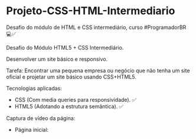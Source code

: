 # Projeto-CSS-HTML-Intermediario
Desafio do módulo de HTML e CSS intermediário, curso #ProgramadorBR 💻✅

Desafio do Módulo HTML5 + CSS Intermediário.

Desenvolver um site básico e responsivo.

Tarefa:
Encontrar uma pequena empresa ou negócio que não tenha um site oficial e projetar um site básico usando CSS+HTML5.

Tecnologias aplicadas:
- CSS (Com media queries para responsividade). ✅
- HTML5 (Adotando a estrutura semântica). ✅

Captura de vídeo da página:

 - Página inicial:
 
